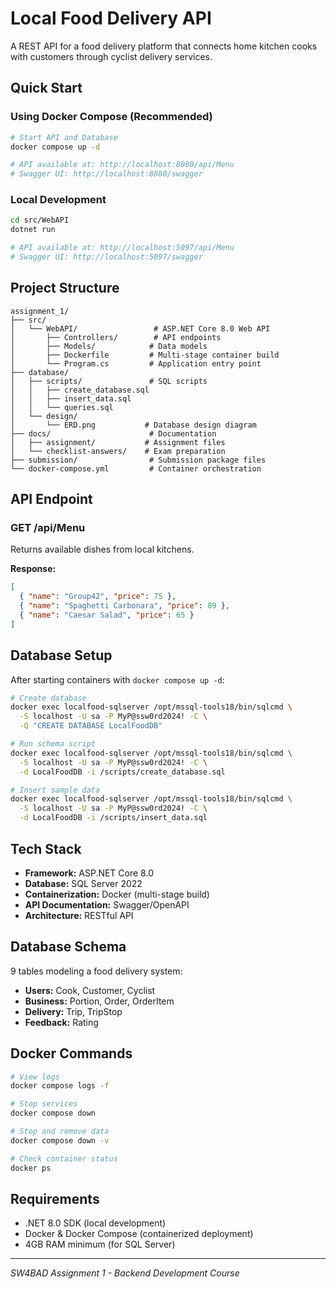 # Local Food Delivery API

A REST API for a food delivery platform that connects home kitchen cooks with customers through cyclist delivery services.

## Quick Start

### Using Docker Compose (Recommended)
```bash
# Start API and Database
docker compose up -d

# API available at: http://localhost:8080/api/Menu
# Swagger UI: http://localhost:8080/swagger
```

### Local Development
```bash
cd src/WebAPI
dotnet run

# API available at: http://localhost:5097/api/Menu
# Swagger UI: http://localhost:5097/swagger
```

## Project Structure

```
assignment_1/
├── src/
│   └── WebAPI/                 # ASP.NET Core 8.0 Web API
│       ├── Controllers/        # API endpoints
│       ├── Models/            # Data models
│       ├── Dockerfile         # Multi-stage container build
│       └── Program.cs         # Application entry point
├── database/
│   ├── scripts/               # SQL scripts
│   │   ├── create_database.sql
│   │   ├── insert_data.sql
│   │   └── queries.sql
│   └── design/
│       └── ERD.png           # Database design diagram
├── docs/                      # Documentation
│   ├── assignment/           # Assignment files
│   └── checklist-answers/    # Exam preparation
├── submission/                # Submission package files
└── docker-compose.yml         # Container orchestration
```

## API Endpoint

### GET /api/Menu
Returns available dishes from local kitchens.

**Response:**
```json
[
  { "name": "Group42", "price": 75 },
  { "name": "Spaghetti Carbonara", "price": 89 },
  { "name": "Caesar Salad", "price": 65 }
]
```

## Database Setup

After starting containers with `docker compose up -d`:

```bash
# Create database
docker exec localfood-sqlserver /opt/mssql-tools18/bin/sqlcmd \
  -S localhost -U sa -P MyP@ssw0rd2024! -C \
  -Q "CREATE DATABASE LocalFoodDB"

# Run schema script
docker exec localfood-sqlserver /opt/mssql-tools18/bin/sqlcmd \
  -S localhost -U sa -P MyP@ssw0rd2024! -C \
  -d LocalFoodDB -i /scripts/create_database.sql

# Insert sample data
docker exec localfood-sqlserver /opt/mssql-tools18/bin/sqlcmd \
  -S localhost -U sa -P MyP@ssw0rd2024! -C \
  -d LocalFoodDB -i /scripts/insert_data.sql
```

## Tech Stack

- **Framework:** ASP.NET Core 8.0
- **Database:** SQL Server 2022
- **Containerization:** Docker (multi-stage build)
- **API Documentation:** Swagger/OpenAPI
- **Architecture:** RESTful API

## Database Schema

9 tables modeling a food delivery system:
- **Users:** Cook, Customer, Cyclist
- **Business:** Portion, Order, OrderItem
- **Delivery:** Trip, TripStop
- **Feedback:** Rating

## Docker Commands

```bash
# View logs
docker compose logs -f

# Stop services
docker compose down

# Stop and remove data
docker compose down -v

# Check container status
docker ps
```

## Requirements

- .NET 8.0 SDK (local development)
- Docker & Docker Compose (containerized deployment)
- 4GB RAM minimum (for SQL Server)

---

*SW4BAD Assignment 1 - Backend Development Course*